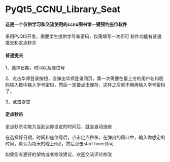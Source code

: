 # PyQt5_CCNU_Library_Seat

#### 这是一个仅供学习和交流使用的ccnu图书馆一键预约座位软件

采用PyQt5开发，需要学生提供学号和密码，仅需填写一次即可
软件功能有普通提交和定点秒杀



#### 普通提交

1、选择日期，时间以及座位号

2、点击华师登录按钮，会弹出华师登录网页，第一次需要在最上方的用户名和密码输入框中输入学号密码，然后一定要点击保存，这样之后就不用再输入学号密码了。

3、点击提交



#### 定点秒杀

定点秒杀功能为当到达你设定的时间后，就会自动选座

在选择好日期，时间和座位号后，点击定点秒杀，在弹出的窗口中，输入你想定的时间，默认为每天的晚上6点，然后点击start timer即可

如果您有更好的架构或者修改建议，欢迎交流评论修改
